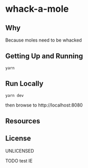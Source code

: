 # whack-a-mole

## Why
Because moles need to be whacked

## Getting Up and Running

`yarn`

## Run Locally

`yarn dev`

then browse to 
http://localhost:8080


## Resources

## License
UNLICENSED

TODO
test IE
